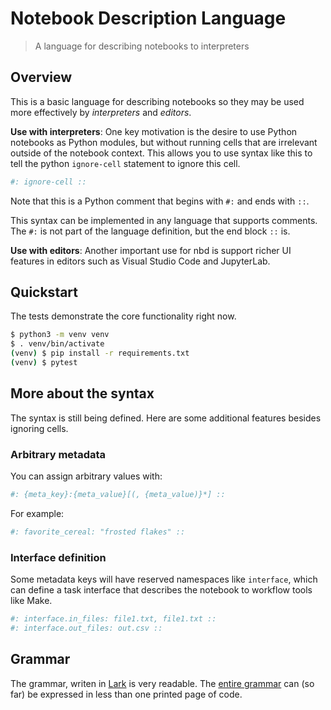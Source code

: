 # Notebook Description Language

> A language for describing notebooks to interpreters

## Overview

This is a basic language for describing notebooks so they may be used more
effectively by _interpreters_ and _editors_.

**Use with interpreters**: One key motivation is the desire to use Python
notebooks as Python modules, but without running cells that are irrelevant
outside of the notebook context. This allows you to use syntax like this to tell
the python `ignore-cell` statement to ignore this cell.

```python
#: ignore-cell ::
```

Note that this is a Python comment that begins with `#:` and ends with `::`.

This syntax can be implemented in any language that supports comments. The `#:` is not part of the language definition, but the end block `::` is.

**Use with editors**: Another important use for nbd is support richer UI
features in editors such as Visual Studio Code and JupyterLab.

## Quickstart

The tests demonstrate the core functionality right now.

```bash
$ python3 -m venv venv
$ . venv/bin/activate
(venv) $ pip install -r requirements.txt
(venv) $ pytest
```

## More about the syntax

The syntax is still being defined. Here are some additional features besides
ignoring cells.

### Arbitrary metadata

You can assign arbitrary values with:

```python
#: {meta_key}:{meta_value}[(, {meta_value)}*] ::
```

For example:

```python
#: favorite_cereal: "frosted flakes" ::
```

### Interface definition

Some metadata keys will have reserved namespaces like `interface`, which can
define a task interface that describes the notebook to workflow tools like Make.

```python
#: interface.in_files: file1.txt, file1.txt ::
#: interface.out_files: out.csv ::
```

## Grammar

The grammar, writen in [Lark](https://github.com/lark-parser/lark) is very readable. The [entire grammar](https://github.com/jakekara/nbdl/blob/main/notebook_description_language/nbd.lark) can (so far)
be expressed in less than one printed page of code.

